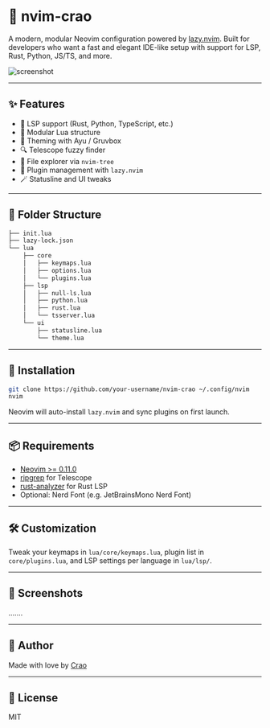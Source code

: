 # 🧠 nvim-crao

A modern, modular Neovim configuration powered by [lazy.nvim](https://github.com/folke/lazy.nvim). Built for developers who want a fast and elegant IDE-like setup with support for LSP, Rust, Python, JS/TS, and more.

![screenshot](./assets/screenshot.png) <!-- Optional -->

---

## ✨ Features

- 🧠 LSP support (Rust, Python, TypeScript, etc.)
- 🧱 Modular Lua structure
- 🎨 Theming with Ayu / Gruvbox
- 🔍 Telescope fuzzy finder
- 🌲 File explorer via `nvim-tree`
- 🧩 Plugin management with `lazy.nvim`
- 🪄 Statusline and UI tweaks

---

## 📁 Folder Structure

```bash
├── init.lua
├── lazy-lock.json
└── lua
    ├── core
    │   ├── keymaps.lua
    │   ├── options.lua
    │   └── plugins.lua
    ├── lsp
    │   ├── null-ls.lua
    │   ├── python.lua
    │   ├── rust.lua
    │   └── tsserver.lua
    └── ui
        ├── statusline.lua
        └── theme.lua
````

---

## 🚀 Installation

```bash
git clone https://github.com/your-username/nvim-crao ~/.config/nvim
nvim
```

Neovim will auto-install `lazy.nvim` and sync plugins on first launch.

---

## 📦 Requirements

* [Neovim >= 0.11.0](https://github.com/neovim/neovim/releases)
* [ripgrep](https://github.com/BurntSushi/ripgrep) for Telescope
* [rust-analyzer](https://rust-analyzer.github.io/) for Rust LSP
* Optional: Nerd Font (e.g. JetBrainsMono Nerd Font)

---

## 🛠️ Customization

Tweak your keymaps in `lua/core/keymaps.lua`, plugin list in `core/plugins.lua`, and LSP settings per language in `lua/lsp/`.

---

## 📸 Screenshots

.......

---

## 🧙 Author

Made with love by [Crao](https://github.com/your-username)

---

## 📜 License

MIT
